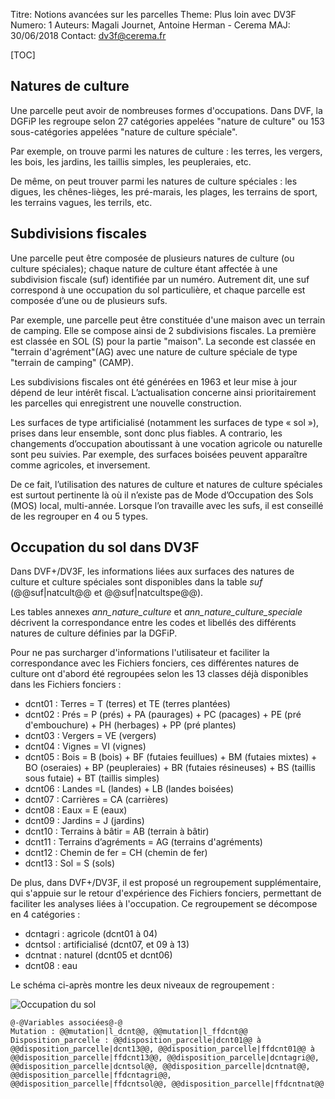 Titre: Notions avancées sur les parcelles
Theme: Plus loin avec DV3F
Numero: 1
Auteurs: Magali Journet, Antoine Herman - Cerema
MAJ: 30/06/2018
Contact: dv3f@cerema.fr

[TOC]


## Natures de culture

Une parcelle peut avoir de nombreuses formes d'occupations. Dans DVF, la DGFiP les regroupe selon 27 catégories appelées "nature de culture" 
ou 153 sous-catégories appelées "nature de culture spéciale". 

Par exemple, on trouve parmi les natures de culture : les terres, les vergers, les bois, les jardins, les taillis simples, les peupleraies, etc.

De même, on peut trouver parmi les natures de culture spéciales : les digues, les chênes-lièges, les pré-marais, les plages, les terrains de sport, 
les terrains vagues, les terrils, etc.

## Subdivisions fiscales

Une parcelle peut être composée de plusieurs natures de culture (ou culture spéciales); chaque nature de culture étant affectée à une subdivision 
fiscale (suf) identifiée par un numéro. Autrement dit, une suf correspond à une occupation du sol particulière, et chaque parcelle est composée d’une 
ou de plusieurs sufs. 

Par exemple, une parcelle peut être constituée d'une maison avec un terrain de camping. Elle se compose ainsi de 2 subdivisions fiscales.
La première est classée en SOL (S) pour la partie "maison". La seconde est classée en "terrain d'agrément"(AG) avec une nature de culture spéciale
de type "terrain de camping" (CAMP). 

Les subdivisions fiscales ont été générées en 1963 et leur mise à jour dépend de leur intérêt fiscal. 
L’actualisation concerne ainsi prioritairement les parcelles qui enregistrent une nouvelle construction.
 
Les surfaces de type artificialisé (notamment les surfaces de type « sol »), prises dans leur ensemble, sont donc plus fiables. 
A contrario, les changements d’occupation aboutissant à une vocation agricole ou naturelle sont peu suivies. Par exemple, des 
surfaces boisées peuvent apparaître comme agricoles, et inversement. 

De ce fait, l’utilisation des natures de culture et natures de culture spéciales est surtout pertinente là où il n’existe pas
de Mode d’Occupation des Sols (MOS) local, multi-année. Lorsque l’on travaille avec les sufs, il est conseillé de les regrouper en 4 ou 5 types. 

## Occupation du sol dans DV3F

Dans DVF+/DV3F, les informations liées aux surfaces des natures de culture et culture spéciales sont disponibles 
dans la table _suf_ (@@suf|natcult@@ et @@suf|natcultspe@@).

Les tables annexes _ann_nature_culture_ et _ann_nature_culture_speciale_ décrivent la correspondance entre les codes et libellés des différents
natures de culture définies par la DGFiP.

Pour ne pas surcharger d'informations l'utilisateur et faciliter la correspondance avec les Fichiers fonciers, 
ces différentes natures de culture ont d'abord été regroupées selon les 13 classes déjà disponibles dans les Fichiers fonciers : 

* dcnt01 : Terres  = T (terres) et TE (terres plantées)
* dcnt02 : Prés = P (prés) + PA (paurages) + PC (pacages) + PE (pré d'embouchure) + PH (herbages) + PP (pré plantes)
* dcnt03 : Vergers = VE (vergers)
* dcnt04 : Vignes = VI (vignes)
* dcnt05 : Bois = B (bois) + BF (futaies feuillues) + BM (futaies mixtes) + BO (oseraies) + BP (peupleraies) + BR (futaies résineuses) + BS (taillis sous futaie) + BT (taillis simples)
* dcnt06 : Landes =L (landes) + LB (landes boisées)
* dcnt07 : Carrières = CA (carrières)
* dcnt08 : Eaux = E (eaux)
* dcnt09 : Jardins = J (jardins)
* dcnt10 : Terrains à bâtir = AB (terrain à bâtir)
* dcnt11 : Terrains d’agréments = AG (terrains d'agréments)
* dcnt12 : Chemin de fer = CH (chemin de fer)
* dcnt13 : Sol = S (sols)

De plus, dans DVF+/DV3F, il est proposé un regroupement supplémentaire, qui s'appuie sur le retour d'expérience des Fichiers fonciers, permettant de faciliter les analyses liées à l'occupation.
Ce regroupement se décompose en 4 catégories :

* dcntagri : agricole (dcnt01 à 04)
* dcntsol : artificialisé (dcnt07, et 09 à 13)
* dcntnat : naturel (dcnt05 et dcnt06)
* dcnt08 : eau 

Le schéma ci-après montre les deux niveaux de regroupement :

![*Occupation du sol*](ressources/dcnt.png "Occupation du sol")

```variables
@-@Variables associées@-@
Mutation : @@mutation|l_dcnt@@, @@mutation|l_ffdcnt@@
Disposition_parcelle : @@disposition_parcelle|dcnt01@@ à @@disposition_parcelle|dcnt13@@, @@disposition_parcelle|ffdcnt01@@ à @@disposition_parcelle|ffdcnt13@@, @@disposition_parcelle|dcntagri@@, @@disposition_parcelle|dcntsol@@, @@disposition_parcelle|dcntnat@@, @@disposition_parcelle|ffdcntagri@@, @@disposition_parcelle|ffdcntsol@@, @@disposition_parcelle|ffdcntnat@@
``` 
